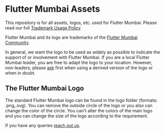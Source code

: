 # Flutter Mumbai Assets

This repository is for all assets, logos, etc. used for Flutter Mumbai. Please read our full [Trademark Usage Policy](TRADEMARK.rst)

Flutter Mumbai and its logo are trademarks of the [Flutter Mumbai Community]().

In general, we want the logo to be used as widely as possible to indicate the support of or involvement with Flutter Mumbai. If you are a local Flutter Mumbai leader, you are free to adapt the logo to your location. However, non-leaders, please [ask](mailto:fluttermum@gmail.com) first when using a derived version of the logo or when in doubt.


## The Flutter Mumbai Logo

The standard Flutter Mumbai logo can be found in the logo folder (formats: .png,.svg). You can remove the outside circle of the logo or you also can change the color of the circle. You can't alter the colors of the main logo and you can change the size of the logo according to the requirement.


If you have any queries [reach out us](mailto:fluttermum@gmail.com).
